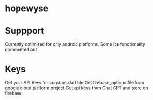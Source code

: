 # hopewyse

# Suppport
Currently optimized for only android platforms. Some Ios functionality commented out

# Keys
Get your API Keys for constant.dart file
Get firebase_options file from google cloud platform project
Get api keys from Chat GPT and store on firebase

